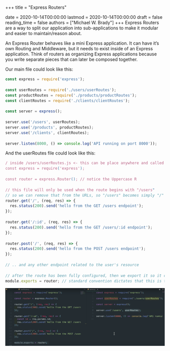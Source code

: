 +++
title = "Express Routers"

date = 2020-10-14T00:00:00
lastmod = 2020-10-14T00:00:00
draft = false
reading_time = false
authors = ["Michael W. Brady"]
+++
Express Routers are a way to split our application into sub-applications to make it modular and easier to maintain/reason about.

An Express Router behaves like a mini Express application. It can have it’s own Routing and Middleware, but it needs to exist inside of an Express application. Think of routers as organizing Express applications because you write separate pieces that can later be composed together.

Our main file could look like this: 

```jsx
const express = require('express');

const userRoutes = require('./users/userRoutes');
const productRoutes = require('./products/productRoutes');
const clientRoutes = require('./clients/clientRoutes');

const server = express();

server.use('/users', userRoutes);
server.use('/products', productRoutes);
server.use('/clients', clientRoutes);

server.listen(8000, () => console.log('API running on port 8000'));
```

And the userRoutes file could look like this: 

```jsx
/ inside /users/userRoutes.js <- this can be place anywhere and called anything
const express = require('express');

const router = express.Router(); // notice the Uppercase R

// this file will only be used when the route begins with "/users"
// so we can remove that from the URLs, so "/users" becomes simply "/"
router.get('/', (req, res) => {
  res.status(200).send('hello from the GET /users endpoint');
});

router.get('/:id', (req, res) => {
  res.status(200).send('hello from the GET /users/:id endpoint');
});

router.post('/', (req, res) => {
  res.status(200).send('hello from the POST /users endpoint');
});

// .. and any other endpoint related to the user's resource

// after the route has been fully configured, then we export it so it can be required where needed
module.exports = router; // standard convention dictates that this is the last line on the file
```

![Express%20Routers%20f1ebf8cb54ca43ebaa2bff32c9aef3ef/Untitled.png](Express%20Routers%20f1ebf8cb54ca43ebaa2bff32c9aef3ef/Untitled.png)